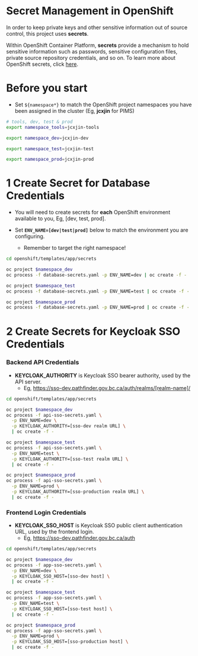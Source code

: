 # Secret Management in OpenShift

In order to keep private keys and other sensitive information out of source control, this project uses **secrets**.

Within OpenShift Container Platform, **secrets** provide a mechanism to hold sensitive information such as passwords, sensitive configuration files, private source repository credentials, and so on. To learn more about OpenShift secrets, click [here](https://docs.openshift.com/container-platform/3.11/dev_guide/secrets.html#secrets-examples).

# Before you start

* Set `${namespace*}` to match the OpenShift project namespaces you have been assigned in the cluster (Eg, **jcxjin** for PIMS)

```bash
# tools, dev, test & prod
export namespace_tools=jcxjin-tools

export namespace_dev=jcxjin-dev

export namespace_test=jcxjin-test

export namespace_prod=jcxjin-prod
```

# 1 Create Secret for Database Credentials

* You will need to create secrets for **each** OpenShift environment available to you, Eg, [dev, test, prod].

* Set **`ENV_NAME=[dev|test|prod]`** below to match the environment you are configuring. 
  * Remember to target the right namespace!

```bash
cd openshift/templates/app/secrets

oc project $namespace_dev
oc process -f database-secrets.yaml -p ENV_NAME=dev | oc create -f -

oc project $namespace_test
oc process -f database-secrets.yaml -p ENV_NAME=test | oc create -f -

oc project $namespace_prod
oc process -f database-secrets.yaml -p ENV_NAME=prod | oc create -f -
```

# 2 Create Secrets for Keycloak SSO Credentials

### Backend API Credentials

* **KEYCLOAK_AUTHORITY** is Keycloak SSO bearer authority, used by the API server. 
  * Eg, https://sso-dev.pathfinder.gov.bc.ca/auth/realms/[realm-name]/

```bash
cd openshift/templates/app/secrets

oc project $namespace_dev
oc process -f api-sso-secrets.yaml \
  -p ENV_NAME=dev \
  -p KEYCLOAK_AUTHORITY=[sso-dev realm URL] \
  | oc create -f -

oc project $namespace_test
oc process -f api-sso-secrets.yaml \
  -p ENV_NAME=test \
  -p KEYCLOAK_AUTHORITY=[sso-test realm URL] \
  | oc create -f -

oc project $namespace_prod
oc process -f api-sso-secrets.yaml \
  -p ENV_NAME=prod \
  -p KEYCLOAK_AUTHORITY=[sso-production realm URL] \
  | oc create -f -
```

### Frontend Login Credentials

* **KEYCLOAK_SSO_HOST** is Keycloak SSO public client authentication URL, used by the frontend login. 
  * Eg, https://sso-dev.pathfinder.gov.bc.ca/auth

```bash
cd openshift/templates/app/secrets

oc project $namespace_dev
oc process -f app-sso-secrets.yaml \
  -p ENV_NAME=dev \
  -p KEYCLOAK_SSO_HOST=[sso-dev host] \
  | oc create -f -

oc project $namespace_test
oc process -f app-sso-secrets.yaml \
  -p ENV_NAME=test \
  -p KEYCLOAK_SSO_HOST=[sso-test host] \
  | oc create -f -

oc project $namespace_prod
oc process -f app-sso-secrets.yaml \
  -p ENV_NAME=prod \
  -p KEYCLOAK_SSO_HOST=[sso-production host] \
  | oc create -f -
```
